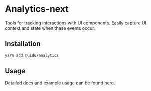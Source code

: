 # Analytics-next

Tools for tracking interactions with UI components. Easily capture UI context and state when these events occur.

## Installation

```sh
yarn add @uidu/analytics
```

## Usage

Detailed docs and example usage can be found [here](https://guidu.netlify.compackages/core/analytics-next).
